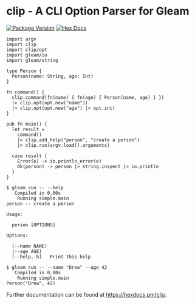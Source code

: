 # clip - A CLI Option Parser for Gleam

[![Package Version](https://img.shields.io/hexpm/v/clip)](https://hex.pm/packages/clip)
[![Hex Docs](https://img.shields.io/badge/hex-docs-ffaff3)](https://hexdocs.pm/clip/)

```gleam
import argv
import clip
import clip/opt
import gleam/io
import gleam/string

type Person {
  Person(name: String, age: Int)
}

fn command() {
  clip.command(fn(name) { fn(age) { Person(name, age) } })
  |> clip.opt(opt.new("name"))
  |> clip.opt(opt.new("age") |> opt.int)
}

pub fn main() {
  let result =
    command()
    |> clip.add_help("person", "create a person")
    |> clip.run(argv.load().arguments)

  case result {
    Error(e) -> io.println_error(e)
    Ok(person) -> person |> string.inspect |> io.println
  }
}
```

```
$ gleam run -- --help
   Compiled in 0.00s
    Running simple.main
person -- create a person

Usage:

  person [OPTIONS]

Options:

  (--name NAME)
  (--age AGE)
  [--help,-h]   Print this help
```

```
$ gleam run -- --name "Drew" --age 42
   Compiled in 0.00s
    Running simple.main
Person("Drew", 42)
```

Further documentation can be found at <https://hexdocs.pm/clip>.
